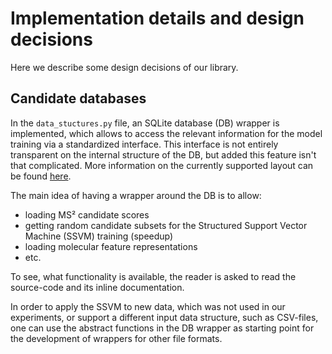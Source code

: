 # Implementation details and design decisions

Here we describe some design decisions of our library.

## Candidate databases

In the ```data_stuctures.py``` file, an SQLite database (DB) wrapper is implemented, which allows to access the 
relevant information for the model training via a standardized interface. This interface is not entirely transparent 
on the internal structure of the DB, but added this feature isn't that complicated. More information on the 
currently supported layout can be found [here](https://github.com/aalto-ics-kepaco/lcms2struct_experiments/blob/main/data/DB_README.md).  

The main idea of having a wrapper around the DB is to allow:
- loading MS² candidate scores
- getting random candidate subsets for the Structured Support Vector Machine (SSVM) training (speedup)
- loading molecular feature representations
- etc.

To see, what functionality is available, the reader is asked to read the source-code and its inline documentation. 

In order to apply the SSVM to new data, which was not used in our experiments, or support a different input 
data structure, such as CSV-files, one can use the abstract functions in the DB wrapper as starting point for the 
development of wrappers for other file formats. 